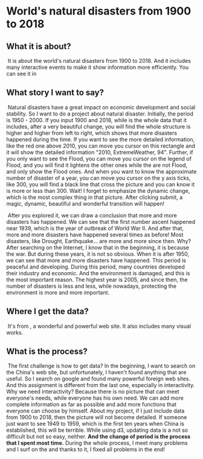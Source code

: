 # World's natural disasters from 1900 to 2018

## What it is about?

​	It is about the world's natural disasters from 1900 to 2018. And it includes many interactive events to make it show information more efficiently. You can see it in [](https://oican.github.io/)

## What story I want to say?

​	Natural disasters have a great impact on economic development and social stability. So I want to do a project about natural disaster. Initially, the period is 1950 - 2000. If you input 1900 and 2018, while is the whole data that it includes, after a very beautiful change, you will find the whole structure is higher and higher from left to right, which shows that more disasters happened during the time. If you want to see the more detailed information, like the red one above 2010, you can move you cursor on this rectangle and it will show the detailed information "2010, ExtremeWeather, 94". Further, if you only want to see the Flood, you can move you cursor on the legend of Flood, and you will find it lightens the other ones while the are not Flood, and only show the Flood ones. And when you want to know the approximate number of disaster of a year, you can move you cursor on the y axis ticks, like 300, you will find a black line that cross the picture and you can know it is more or less than 300. Wait! I forget to emphasize the dynamic change, which is the most complex thing in that picture. After clicking submit, a magic, dynamic, beautiful and wonderful transition will happen!

​	After you explored it, we can draw a conclusion that more and more disasters has happened. We can see that the first number ascent happened near 1939, which is the year of outbreak of World War II. And after that, more and more disasters have happened several times as before! Most disasters, like Drought, Earthquake... are more and more since then. Why? After searching on the Internet, I know that in the beginning, it is because the war. But during these years, it is not so obvious. When it is after 1950, we can see that more and more disasters have happened. This period is peaceful and developing. During this period, many countries developed their industry and economic. And the environment is damaged, and this is the most important reason. The highest year is 2005, and since then, the number of disasters is less and less, while nowadays, protecting the environment is more and more important.

## Where I get the data?

​	It's from [](https://ourworldindata.org/) , a wonderful and powerful web site. It also includes many visual works.

## What is the process?

​	The first challenge is how to get data? In the beginning, I want to search on the China's web site, but unfortunately, I haven't found anything that are useful. So I search on google and found many powerful foreign web sites. And this assignment is different from the last one, especially in interactivity. Why we need interactivity? Because there is no picture that can meet everyone's needs, while everyone has his own need. We can add more complete information as far as possible and add more functions that everyone can choose by himself. About my project, if I just include data from 1900 to 2018, then the picture will not become detailed. If someone just want to see 1949 to 1959, which is the first ten years when China is established, this will be terrible. While using d3, updating data is a not so difficult but not so easy, neither. **And the change of period is the process that I spent most time.** During the whole process, I meet many problems and I surf on the  [](https://stackoverflow.com/) and thanks to it, I fixed all problems in the end!

